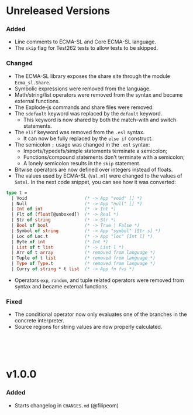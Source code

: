 # Unreleased Versions

### Added

- Line comments to ECMA-SL and Core ECMA-SL language.
- The `skip` flag for Test262 tests to allow tests to be skipped.

### Changed

- The ECMA-SL library exposes the share site through the module `Ecma_sl.Share`.
- Symbolic expressions were removed from the language.
- Math/string/list operators were removed from the syntax and became external functions.
- The Explode-js commands and share files were removed.
- The `sdefault` keyword was replaced by the `default` keyword.
    - This keyword is now shared by both the match-with and switch statements.
- The `elif` keyword was removed from the `.esl` syntax.
    - It can now be fully replaced by the `else if` construct.
- The semicolon `;` usage was changed in the `.esl` syntax:
    - Imports/typedefs/simple statements terminate a semicolon;
    - Functions/compound statements don't terminate with a semicolon;
    - A lonely semicolon results in the `skip` statement.
- Bitwise operators are now defined over integers instead of floats.
- The values used by ECMA-SL (`Val.ml`) were changed to the values of `Smtml`. In the next code snippet, you can see how it was converted:
<!-- $MDX skip -->
```ocaml
type t =
  | Void                      (* -> App "void" [] *)
  | Null                      (* -> App "null" [] *)
  | Int of int                (* -> Int *)
  | Flt of (float[@unboxed])  (* -> Real *)
  | Str of string             (* -> Str *)
  | Bool of bool              (* -> True | False *)
  | Symbol of string          (* -> App "symbol" [Str s] *)
  | Loc of Loc.t              (* -> App "loc" [Int l] *)
  | Byte of int               (* Int *)
  | List of t list            (* -> List l *)
  | Arr of t array            (* removed from language *)
  | Tuple of t list           (* removed from language *)
  | Type of Type.t            (* removed from language *)
  | Curry of string * t list  (* -> App fn fvs *)
```
- Operators `exp`, `random`, and tuple related operators were removed from syntax and became external functions.


### Fixed

- The conditional operator now only evaluates one of the branches in the concrete interpreter.
- Source regions for string values are now properly calculated.

<br>
<br>
<br>

# v1.0.0

### Added

- Starts changelog in `CHANGES.md` (@filipeom)

